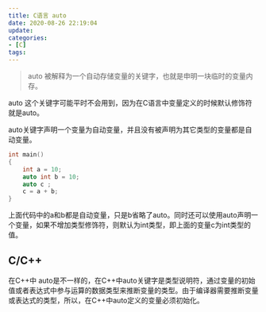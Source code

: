 ```yaml
---
title: C语言 auto
date: 2020-08-26 22:19:04
update:
categories:
- [C]
tags:
---
```




> auto 被解释为一个自动存储变量的关键字，也就是申明一块临时的变量内存。



auto 这个关键字可能平时不会用到，因为在C语言中变量定义的时候默认修饰符就是auto。

auto关键字声明一个变量为自动变量，并且没有被声明为其它类型的变量都是自动变量。



```c
int main()
{
    int a = 10;
    auto int b = 10;
    auto c ;
    c = a + b;
}
```



上面代码中的a和b都是自动变量，只是b省略了auto。同时还可以使用auto声明一个变量，如果不增加类型修饰符，则默认为int类型，即上面的变量c为int类型的值。



## C/C++

在C++中 auto是不一样的，在C++中auto关键字是类型说明符，通过变量的初始值或者表达式中参与运算的数据类型来推断变量的类型。由于编译器需要推断变量或表达式的类型，所以，在C++中auto定义的变量必须初始化。